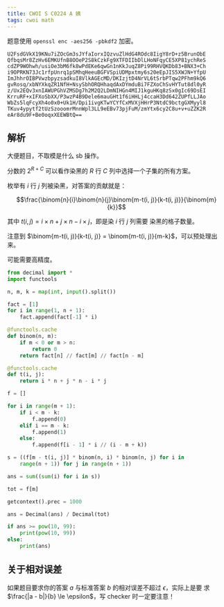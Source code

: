 ```yaml
---
title: CWOI S C0224 A 姨
tags: cwoi math
---
```


题意使用 `openssl enc -aes256 -pbkdf2` 加密。

```
U2FsdGVkX19KNu7iZOcGm3sJYfaIorxIQzvuZlHdG4ROdc8IigY8rD+z5BrunObE
QfbqsMr8ZzHv6EMKUfnB8OOeP2S8kCzkFg9XTFDIIbDlLHoNFqyCE5XP81ychReS
cdZP9WOhwh/usiOe3bM6fk8wPdEKe6qwGn1nKkJuqZ8Pi99RHVQKDb83+BNX3+Ch
i9OPRKN73Jc1rfpUnrq1pSMhqHeeuBGFVSpiUDMpxtmy6s20eEpJIS5XWJN+YfpU
ImJhhrOIBPVwzbpyzsadkuI8VlkAGEcMD/DKIzjtD4NrVL6tSrbPTqw2PFhm9kQ6
gvRosq/xbNYXkqZR1NfH+NsySbhORQHhaqdAxDYmduBi7FZXoChSvHYTut8dl0yR
z/Ux2EQv3xnIAWUPGhVZMSDg7h2M2Q2LDmNIHGn4MIJ1kguHKq8zSx0gIc69DsEI
KrruRF+xIFXoSbXX/P3wzP4B9Dele6mauGHt1f6iHHLj4ccaH3Dd642ZUPfLLJAo
WbZs5lqFcyXh4o0x0+Uk1H/Dpi1ivgKTwYCYfCxMVXjHHrP3NtdC9bctgGXMyyl8
TKuv4ypytf2tUzSzooomrMnnWpl3LL9eEBv73pjFuM/zmYtx6cy2C8u+v+uZZK2R
eAr8du9F+Be0oqxXEEWBtQ==
```

## 解析

大便题目，不取模是什么 sb 操作。

分数的 $2^{R+C}$ 可以看作染黑的 $R$ 行 $C$ 列中选择一个子集的所有方案。

枚举有 $i$ 行 $j$ 列被染黑，对答案的贡献就是：

$$\frac{\binom{n}{i}\binom{n}{j}\binom{m-t(i, j)}{k-t(i, j)}}{\binom{m}{k}}$$

其中 $t(i, j) = i \times n + j \times n - i \times j$，即是染 $i$ 行 $j$ 列需要
染黑的格子数量。

注意到 $\binom{m-t(i, j)}{k-t(i, j)} = \binom{m-t(i, j)}{m-k}$，可以预处理出来。

可能需要高精度。

```python
from decimal import *
import functools

n, m, k = map(int, input().split())

fact = [1]
for i in range(1, n + 1):
    fact.append(fact[-1] * i)

@functools.cache
def binom(n, m):
    if m < 0 or m > n:
        return 0
    return fact[n] // fact[m] // fact[n - m]

@functools.cache
def t(i, j):
    return i * n + j * n - i * j

f = []

for i in range(m + 1):
    if i < m - k:
        f.append(0)
    elif i == m - k:
        f.append(1)
    else:
        f.append(f[i - 1] * i // (i - m + k))

s = ((f[m - t(i, j)] * binom(n, i) * binom(n, j) for i in
    range(n + 1)) for j in range(n + 1))

ans = sum((sum(i) for i in s))

tot = f[m]

getcontext().prec = 1000

ans = Decimal(ans) / Decimal(tot)

if ans >= pow(10, 99):
    print(pow(10, 99))
else:
    print(ans)

```

## 关于相对误差

如果题目要求你的答案 $a$ 与标准答案 $b$ 的相对误差不超过 $\epsilon$，实际上是要
求 $\frac{|a - b|}{b} \le \epsilon$，写 checker 时一定要注意！
